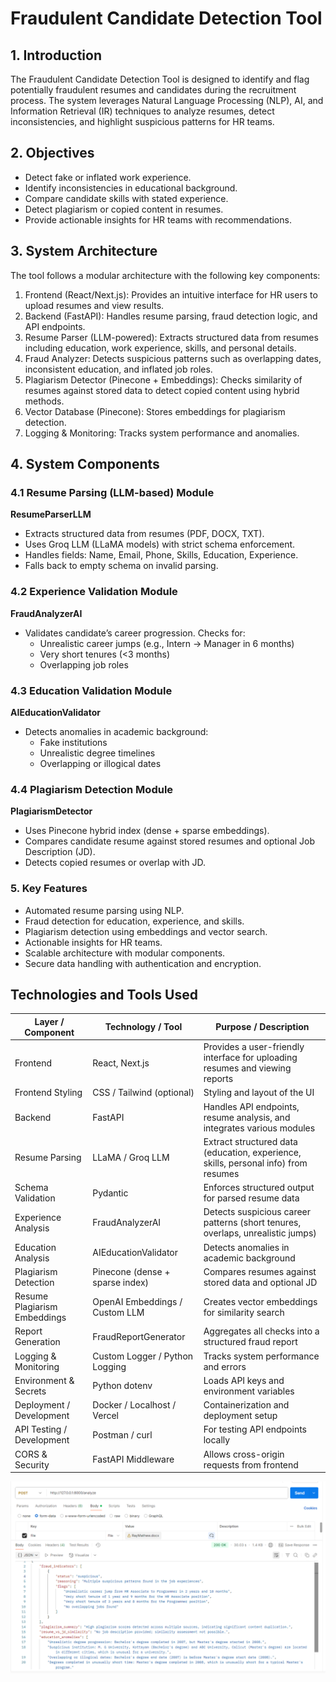 # Fraudulent Candidate Detection Tool

## 1. Introduction
The Fraudulent Candidate Detection Tool is designed to identify and flag potentially fraudulent resumes and candidates during the recruitment process. The system leverages Natural Language Processing (NLP), AI, and Information Retrieval (IR) techniques to analyze resumes, detect inconsistencies, and highlight suspicious patterns for HR teams.

## 2. Objectives
- Detect fake or inflated work experience.
- Identify inconsistencies in educational background.
- Compare candidate skills with stated experience.
- Detect plagiarism or copied content in resumes.
- Provide actionable insights for HR teams with recommendations.

## 3. System Architecture
The tool follows a modular architecture with the following key components:

1. Frontend (React/Next.js): Provides an intuitive interface for HR users to upload resumes and view results.
2. Backend (FastAPI): Handles resume parsing, fraud detection logic, and API endpoints.
3. Resume Parser (LLM-powered): Extracts structured data from resumes including education, work experience, skills, and personal details.
4. Fraud Analyzer: Detects suspicious patterns such as overlapping dates, inconsistent education, and inflated job roles.
5. Plagiarism Detector (Pinecone + Embeddings): Checks similarity of resumes against stored data to detect copied content using hybrid methods.
6. Vector Database (Pinecone): Stores embeddings for plagiarism detection.
7. Logging & Monitoring: Tracks system performance and anomalies.

## 4. System Components

### 4.1 Resume Parsing (LLM-based) Module
**ResumeParserLLM**  
- Extracts structured data from resumes (PDF, DOCX, TXT).  
- Uses Groq LLM (LLaMA models) with strict schema enforcement.  
- Handles fields: Name, Email, Phone, Skills, Education, Experience.  
- Falls back to empty schema on invalid parsing.

### 4.2 Experience Validation Module
**FraudAnalyzerAI**  
- Validates candidate’s career progression. Checks for:  
  - Unrealistic career jumps (e.g., Intern → Manager in 6 months)  
  - Very short tenures (<3 months)  
  - Overlapping job roles  

### 4.3 Education Validation Module
**AIEducationValidator**  
- Detects anomalies in academic background:  
  - Fake institutions  
  - Unrealistic degree timelines  
  - Overlapping or illogical dates  

### 4.4 Plagiarism Detection Module
**PlagiarismDetector**  
- Uses Pinecone hybrid index (dense + sparse embeddings).  
- Compares candidate resume against stored resumes and optional Job Description (JD).  
- Detects copied resumes or overlap with JD.  

### 5. Key Features
- Automated resume parsing using NLP.  
- Fraud detection for education, experience, and skills.  
- Plagiarism detection using embeddings and vector search.  
- Actionable insights for HR teams.  
- Scalable architecture with modular components.  
- Secure data handling with authentication and encryption.

## Technologies and Tools Used

| Layer / Component                | Technology / Tool               | Purpose / Description                                                                 |
|---------------------------------|---------------------------------|-------------------------------------------------------------------------------------|
| Frontend                         | React, Next.js                  | Provides a user-friendly interface for uploading resumes and viewing reports         |
| Frontend Styling                  | CSS / Tailwind (optional)       | Styling and layout of the UI                                                       |
| Backend                          | FastAPI                         | Handles API endpoints, resume analysis, and integrates various modules             |
| Resume Parsing                    | LLaMA / Groq LLM                | Extract structured data (education, experience, skills, personal info) from resumes |
| Schema Validation                 | Pydantic                        | Enforces structured output for parsed resume data                                   |
| Experience Analysis               | FraudAnalyzerAI                 | Detects suspicious career patterns (short tenures, overlaps, unrealistic jumps)    |
| Education Analysis                | AIEducationValidator            | Detects anomalies in academic background                                           |
| Plagiarism Detection              | Pinecone (dense + sparse index) | Compares resumes against stored data and optional JD                                 |
| Resume Plagiarism Embeddings      | OpenAI Embeddings / Custom LLM  | Creates vector embeddings for similarity search                                     |
| Report Generation                 | FraudReportGenerator            | Aggregates all checks into a structured fraud report                                |
| Logging & Monitoring              | Custom Logger / Python Logging  | Tracks system performance and errors                                               |
| Environment & Secrets             | Python dotenv                   | Loads API keys and environment variables                                           |
| Deployment / Development          | Docker / Localhost / Vercel     | Containerization and deployment setup                                               |
| API Testing / Development         | Postman / curl                  | For testing API endpoints locally                                                  |
| CORS & Security                   | FastAPI Middleware              | Allows cross-origin requests from frontend                                         |



![alt text](image-1.png)